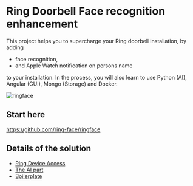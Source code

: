 # Ring Doorbell Face recognition enhancement
This project helps you to supercharge your Ring doorbell installation, by adding 
* face recognition, 
* and Apple Watch notification on persons name


to your installation. 
In the process, you will also learn to use Python (AI), Angular (GUI), Mongo (Storage) and Docker.

![ringface](https://user-images.githubusercontent.com/7328002/112440498-adecb680-8d4a-11eb-9c36-722062f4c754.gif)


## Start here
https://github.com/ring-face/ringface

## Details of the solution
* [Ring Device Access](https://www.csabameszaros.com/2022/12/02/accessing-the-ring-device/)
* [The AI part](https://www.csabameszaros.com/2022/12/11/ringface-face-recognition/)
* [Boilerplate](https://www.csabameszaros.com/2022/12/18/ringface-putting-it-all-together/)
